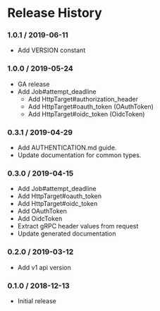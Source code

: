 # Release History

### 1.0.1 / 2019-06-11

* Add VERSION constant

### 1.0.0 / 2019-05-24

* GA release
* Add Job#attempt_deadline
  * Add HttpTarget#authorization_header
  * Add HttpTarget#oauth_token (OAuthToken)
  * Add HttpTarget#oidc_token (OidcToken)

### 0.3.1 / 2019-04-29

* Add AUTHENTICATION.md guide.
* Update documentation for common types.

### 0.3.0 / 2019-04-15

* Add Job#attempt_deadline
* Add HttpTarget#oauth_token
* Add HttpTarget#oidc_token
* Add OAuthToken
* Add OidcToken
* Extract gRPC header values from request
* Update generated documentation

### 0.2.0 / 2019-03-12

* Add v1 api version

### 0.1.0 / 2018-12-13

* Initial release